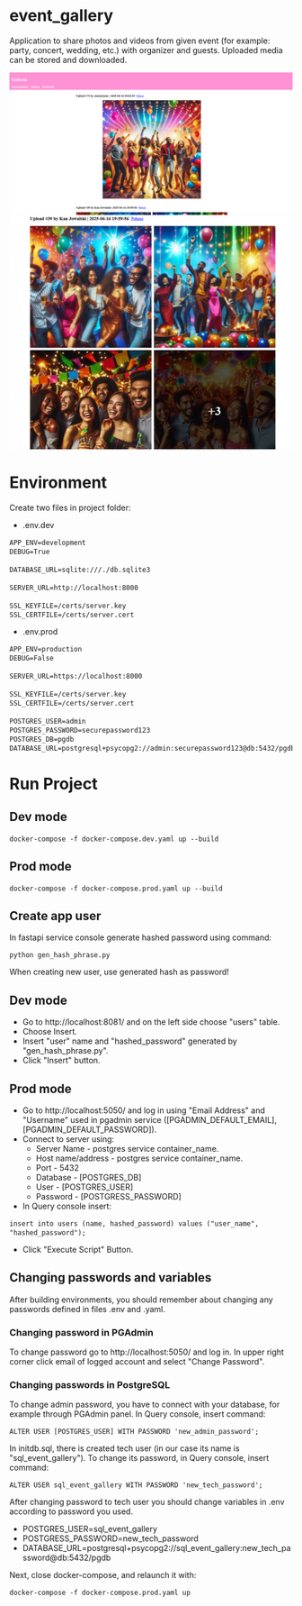 # event_gallery
Application to share photos and videos from given event (for example: party, concert, wedding, etc.) with organizer and guests. Uploaded media can be stored and downloaded.

![screenshot 1](docs/screen1.png)
![screenshot 2](docs/screen2.png)

# Environment
Create two files in project folder:
* .env.dev
```
APP_ENV=development
DEBUG=True

DATABASE_URL=sqlite:///./db.sqlite3

SERVER_URL=http://localhost:8000

SSL_KEYFILE=/certs/server.key
SSL_CERTFILE=/certs/server.cert
```
* .env.prod
```
APP_ENV=production
DEBUG=False

SERVER_URL=https://localhost:8000

SSL_KEYFILE=/certs/server.key
SSL_CERTFILE=/certs/server.cert

POSTGRES_USER=admin
POSTGRES_PASSWORD=securepassword123
POSTGRES_DB=pgdb
DATABASE_URL=postgresql+psycopg2://admin:securepassword123@db:5432/pgdb
```

# Run Project

## Dev mode
```
docker-compose -f docker-compose.dev.yaml up --build
```

## Prod mode
```
docker-compose -f docker-compose.prod.yaml up --build
```

## Create app user
In fastapi service console generate hashed password using command:
```
python gen_hash_phrase.py
```
When creating new user, use generated hash as password!

## Dev mode
* Go to http://localhost:8081/ and on the left side choose "users" table.
* Choose Insert.
* Insert "user" name and "hashed_password" generated by "gen_hash_phrase.py".
* Click "Insert" button.

## Prod mode
* Go to http://localhost:5050/ and log in using "Email Address" and "Username" used in pgadmin service ([PGADMIN_DEFAULT_EMAIL], [PGADMIN_DEFAULT_PASSWORD]).
* Connect to server using:
    * Server Name - postgres service container_name.
    * Host name/address - postgres service container_name.
    * Port - 5432
    * Database - [POSTGRES_DB]
    * User - [POSTGRES_USER]
    * Password - [POSTGRESS_PASSWORD]
* In Query console insert:
```
insert into users (name, hashed_password) values ("user_name", "hashed_password");
```
* Click "Execute Script" Button.

## Changing passwords and variables
After building environments, you should remember about changing any passwords defined in files .env and .yaml.

### Changing password in PGAdmin
To change password go to http://localhost:5050/ and log in. In upper right corner click email of logged account and select "Change Password".

### Changing passwords in PostgreSQL
To change admin password, you have to connect with your database, for example through PGAdmin panel. In Query console, insert command:

```
ALTER USER [POSTGRES_USER] WITH PASSWORD 'new_admin_password';
```

In initdb.sql, there is created tech user (in our case its name is "sql_event_gallery"). To change its password, in Query console, insert command:
```
ALTER USER sql_event_gallery WITH PASSWORD 'new_tech_password';
```

After changing password to tech user you should change variables in .env according to password you used.
* POSTGRES_USER=sql_event_gallery
* POSTGRESS_PASSWORD=new_tech_password
* DATABASE_URL=postgresql+psycopg2://sql_event_gallery:new_tech_password@db:5432/pgdb

Next, close docker-compose, and relaunch it with:
```
docker-compose -f docker-compose.prod.yaml up
```
